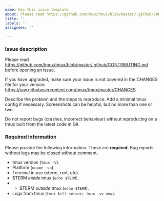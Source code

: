 ```yaml
---
name: Use this issue template
about: Please read https://github.com/tmux/tmux/blob/master/.github/CONTRIBUTING.md
title: ''
labels: ''
assignees: ''

---
```


### Issue description

Please read https://github.com/tmux/tmux/blob/master/.github/CONTRIBUTING.md
before opening an issue.

If you have upgraded, make sure your issue is not covered in the CHANGES file
for your version: https://raw.githubusercontent.com/tmux/tmux/master/CHANGES

Describe the problem and the steps to reproduce. Add a minimal tmux config if
necessary. Screenshots can be helpful, but no more than one or two.

Do not report bugs (crashes, incorrect behaviour) without reproducing on a tmux
built from the latest code in Git.

### Required information

Please provide the following information. These are **required**. Bug reports without logs may be closed without comment.

* tmux version (`tmux -V`).
* Platform (`uname -sp`).
* Terminal in use (xterm, rxvt, etc).
* $TERM *inside* tmux (`echo $TERM`).
* * $TERM *outside* tmux (`echo $TERM`).
* Logs from tmux (`tmux kill-server; tmux -vv new`).
